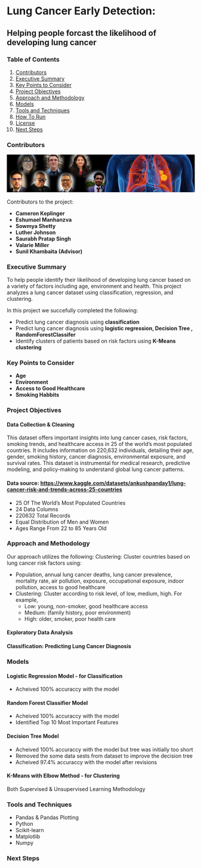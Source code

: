 # Lung Cancer Early Detection: 
## Helping people forcast the likelihood of developing lung cancer

### Table of Contents

1. [Contributors](#contributors)
2. [Executive Summary](#executive-summary)
3. [Key Points to Consider](#key-points-to-consider)
4. [Project Objectives](#project-objectives)
5. [Approach and Methodology](#approach-and-methodology)
6. [Models](#models)
7. [Tools and Techniques](#tools-and-techniques)
8. [How To Run](#how-to-run)
9. [License](#license)
10. [Next Steps](#next-steps)

### Contributors

![contributors](team-picture.png)

Contributors to the project:
* **Cameron Keplinger**
* **Eshumael Manhanzva**
* **Sowmya Shetty**
* **Luther Johnson**
* **Saurabh Pratap Singh**
* **Valarie Miller**
* **Sunil Khambaita (Advisor)**

### Executive Summary 

To help people identify their likelihood of developing lung cancer based on a variety of factors including age, environment and health. This project analyzes a lung cancer dataset using classification, regression, and clustering.

In this project we succefully completed the following:

* Predict lung cancer diagnosis using **classification**
* Predict lung cancer diagnosis using **logistic regression, Decision Tree , RandomForestClassifer**
* Identify clusters of patients based on risk factors using **K-Means clustering**

### Key Points to Consider

* **Age**
* **Environment**
* **Access to Good Healthcare**
* **Smoking Habbits**

### Project Objectives

#### Data Collection & Cleaning

This dataset offers important insights into lung cancer cases, risk factors, smoking trends, and healthcare access in 25 of the world’s most populated countries. It includes information on 220,632 individuals, detailing their age, gender, smoking history, cancer diagnosis, environmental exposure, and survival rates. This dataset is instrumental for medical research, predictive modeling, and policy-making to understand global lung cancer patterns.

#### Data source: https://www.kaggle.com/datasets/ankushpanday1/lung-cancer-risk-and-trends-across-25-countries

* 25 Of The World’s Most Populated Countries
* 24 Data Columns
* 220632 Total Records
* Equal Distribution of Men and Women
* Ages Range From 22 to 85 Years Old

### Approach and Methodology

Our approach utilizes the following: 
Clustering: Cluster countries based on lung cancer risk factors using:
* Population, annual lung cancer deaths, lung cancer prevalence, mortality rate, air pollution, exposure, occupational exposure, indoor pollution, access to good healthcare
* Clustering: Cluster according to risk level, of low, medium, high. For example, 
	* Low: young, non-smoker, good healthcare access
	* Medium: (family history, poor environment) 
	* High: older, smoker, poor health care 

#### Exploratory Data Analysis
#### Classification: Predicting Lung Cancer Diagnosis

###  Models

#### Logistic Regression Model - for Classification
* Acheived 100% accuraccy with the model

#### Random Forest Classifier Model 
* Acheived 100% accuraccy with the model
* Identified Top 10 Most Important Features

#### Decision Tree Model
* Acheived 100% accuraccy with the model but tree was initially too short
* Removed the some data sests from dataset to improve the decision tree 
* Acheived 97.4% accuraccy with the model after revisions

#### K-Means with Elbow Method - for Clustering

Both Supervised & Unsupervised Learning Methodology

### Tools and Techniques

* Pandas & Pandas Plotting
* Python
* Scikit-learn
* Matplotlib
* Numpy

### Next Steps

